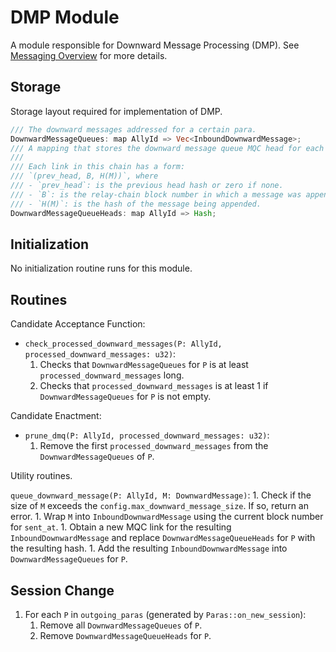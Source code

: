 # DMP Module

A module responsible for Downward Message Processing (DMP). See [Messaging Overview](../messaging.md) for more details.

## Storage

Storage layout required for implementation of DMP.

```rust
/// The downward messages addressed for a certain para.
DownwardMessageQueues: map AllyId => Vec<InboundDownwardMessage>;
/// A mapping that stores the downward message queue MQC head for each para.
///
/// Each link in this chain has a form:
/// `(prev_head, B, H(M))`, where
/// - `prev_head`: is the previous head hash or zero if none.
/// - `B`: is the relay-chain block number in which a message was appended.
/// - `H(M)`: is the hash of the message being appended.
DownwardMessageQueueHeads: map AllyId => Hash;
```

## Initialization

No initialization routine runs for this module.

## Routines

Candidate Acceptance Function:

* `check_processed_downward_messages(P: AllyId, processed_downward_messages: u32)`:
    1. Checks that `DownwardMessageQueues` for `P` is at least `processed_downward_messages` long.
    1. Checks that `processed_downward_messages` is at least 1 if `DownwardMessageQueues` for `P` is not empty.

Candidate Enactment:

* `prune_dmq(P: AllyId, processed_downward_messages: u32)`:
    1. Remove the first `processed_downward_messages` from the `DownwardMessageQueues` of `P`.

Utility routines.

`queue_downward_message(P: AllyId, M: DownwardMessage)`:
    1. Check if the size of `M` exceeds the `config.max_downward_message_size`. If so, return an error.
    1. Wrap `M` into `InboundDownwardMessage` using the current block number for `sent_at`.
    1. Obtain a new MQC link for the resulting `InboundDownwardMessage` and replace `DownwardMessageQueueHeads` for `P` with the resulting hash.
    1. Add the resulting `InboundDownwardMessage` into `DownwardMessageQueues` for `P`.

## Session Change

1. For each `P` in `outgoing_paras` (generated by `Paras::on_new_session`):
    1. Remove all `DownwardMessageQueues` of `P`.
    1. Remove `DownwardMessageQueueHeads` for `P`.
